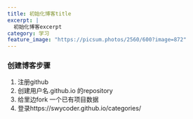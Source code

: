 ```yaml
---
title: 初始化博客title
excerpt: |
  初始化博客excerpt
category: 学习
feature_image: "https://picsum.photos/2560/600?image=872"
---
```


### 创建博客步骤

1. 注册github
2. 创建用户名.github.io 的repository
3. 给里边fork 一个已有项目数据
4. 登录https://swycoder.github.io/categories/